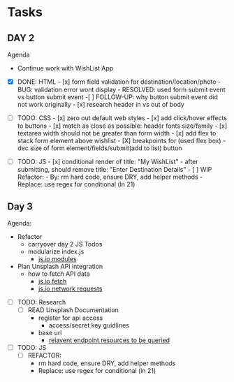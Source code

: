 # Tasks

## DAY 2 
Agenda 
- Continue work with WishList App

- [X] DONE: HTML
        - [x] form field validation for destination/location/photo
            - BUG: validation error wont display
              - RESOLVED: used form submit event vs button submit event
                -[ ] FOLLOW-UP: why button submit event did not work originally
        - [x] research header in vs out of body

- [ ] TODO: CSS
        - [x] zero out default web styles
        - [x] add click/hover effects to buttons
        - [x] match as close as possible: header fonts size/family
        - [x] textarea width should not be greater than form width
        - [x] add flex to stack form element above wishlist 
        - [X] breakpoints for (used flex box)
            - dec size of form element/fields/submit(add to list) button

- [ ] TODO: JS
        - [x] conditional render of title: "My WishList"
            - after submitting, should remove title: "Enter Destination Details"
        - [ ] WIP Refactor: 
            - By: rm hard code, ensure DRY, add helper methods
            - Replace: use regex for conditional (ln 21)

## Day 3 
Agenda: 
- Refactor 
  - carryover day 2 JS Todos 
  - modularize index.js 
    - [js.io modules](https://javascript.info/modules-intro)
- Plan Unsplash API integration
  - how to fetch API data   
    - [js.io fetch](https://javascript.info/fetch)
    - [js.io network requests](https://javascript.info/network)

- [ ] TODO: Research
  - [ ] READ Unsplash Documentation
    - register for api access
      - access/secret key guidlines
    - base url
      - [relavent endpoint resources to be queried](https://unsplash.com/documentation#search-photos)

- [ ] TODO: JS 
  - [ ] REFACTOR: 
    - rm hard code, ensure DRY, add helper methods
    - Replace: use regex for conditional (ln 21)